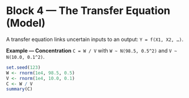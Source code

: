 # Block 4 — The Transfer Equation (Model)

A transfer equation links uncertain inputs to an output: `Y = f(X1, X2, …)`. 

**Example — Concentration**
`C = W / V` with `W ~ N(98.5, 0.5^2)` and `V ~ N(10.0, 0.1^2)`.
```r
set.seed(123)
W <- rnorm(1e4, 98.5, 0.5)
V <- rnorm(1e4, 10.0, 0.1)
C <- W / V
summary(C)
```
